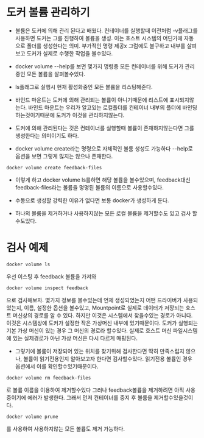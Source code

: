 # 도커 볼륨 관리하기

- 볼륨은 도커에 의해 관리 된다고 배웠다. 컨테이너를 실행할때 이전처럼 -v플래그를 사용하면 도커는 그를 진행하여 볼륨을 생성. 이는 호스트 시스템의 어딘가에 자동으로 폴더를 생성한다는 의미. 부가적인 명령 제공x 그럼에도 불구하고 내부를 살펴보고 도커가 실제로 수행한 작업을 볼수있다.

- docker volume --help를 보면 몇가지 명령중 모든 컨테이너를 위해 도커가 관리중인 모든 볼륨을 살펴볼수있다.

- ls플래그로 실행시 현재 활성화중인 모든 볼륨을 리스팅해준다.

- 바인드 마운트는 도커에 의해 관리되는 볼륨이 아니기때문에 리스트에 표시되지않는다. 바인드 마운트는 우리가 알고있는 로컬폴더를 컨테이너 내부의 폴더에 바인딩하는것이기때문에 도커가 이것을 관리하지않는다.

- 도커에 의해 관리된다는 것은 컨테이너를 실행할때 볼륨이 존재하지않는다면 그를 생성한다는 의미이기도 하다.

- docker volume create라는 명령으로 자체적인 볼륨 생성도 가능하다 --help로 옵션을 보면 그렇게 많지는 않으나 존재한다.

```
docker volume create feedback-files
```

- 이렇게 하고 docker volume ls를하면 해당 볼륨을 볼수있으며, feedback대신 feedback-files라는 볼륨을 명명된 볼륨의 이름으로 사용할수있다.

- 수동으로 생성할 강력한 이유가 없다면 보통 docker가 생성하게 둔다.

- 하나의 볼륨을 제거하거나 사용하지않는 모든 로컬 볼륨을 제거할수도 있고 검사 할수도있다.

# 검사 예제

```
docker volume ls
```

우선 이스팅 후 feedback 볼륨을 가져와

```
docker volume inspect feedback
```

으로 검사해보자. 몇가지 정보를 볼수있는데 언제 생성되었는지 어떤 드라이버가 사용되었는지, 이름, 설정한 옵션을 볼수있고, Mountpoint로 실제로 데이터가 저장되는 호스트 머신상의 경로를 알 수 있다. 하지만 이것은 시스템에서 찾을수있는 경로가 아니다. 이것은 시스템상에 도커가 설정한 작은 가상머신 내부에 있기때문이다. 도커가 실행되는 기본 가상 머신이 있는 경우 그 머신의 경로라 할수있다. 실제로 호스트 머신 파일시스템에 있는 실제경로가 아닌 가상 머신은 다시 다르게 매핑된다.

- 그렇기에 볼륨이 저장되어 있는 위치를 찾기위해 검사한다면 딱히 만족스럽지 않으나, 볼륨이 읽기전용인지 알아보고자 한다면 검사할수있다. 읽기전용 볼륨인 경우 옵션에서 이를 확인할수있기때문이다.

```
docker volume rm feedback-files
```

로 볼륨 이름을 이용하여 제거할수있다 그러나 feedback볼륨을 제거하려면 아직 사용중이기에 에러가 발생한다. 그래서 먼저 컨테이너를 중지 후 볼륨을 제거할수있을것이다.

```
docker volume prune
```

를 사용하여 사용하지않는 모든 볼륨도 제거 가능하다.
